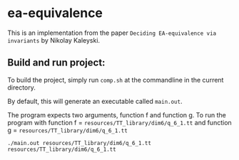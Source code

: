 # ea-equivalence
This is an implementation from the paper `Deciding EA-equivalence via invariants` by Nikolay Kaleyski.

## Build and run project:
To build the project, simply run `comp.sh` at the commandline in the current directory.

By default, this will generate an executable called `main.out`. 

The program expects two arguments, function f and function g. To run the program with function 
f = `resources/TT_library/dim6/q_6_1.tt` and function g = `resources/TT_library/dim6/q_6_1.tt`

```shell
./main.out resources/TT_library/dim6/q_6_1.tt resources/TT_library/dim6/q_6_1.tt
```